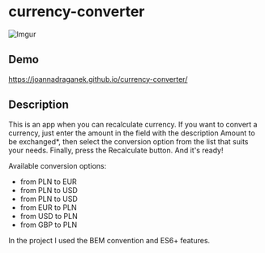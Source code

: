 # currency-converter

![Imgur](https://imgur.com/edszk15)

## Demo
https://joannadraganek.github.io/currency-converter/

## Description
This is an app when you can recalculate currency. 
If you want to convert a currency, just enter the amount in the field with the description Amount to be exchanged*, 
then select the conversion option from the list that suits your needs. Finally, press the Recalculate button. And it's ready!

Available conversion options:
- from PLN to EUR
- from PLN to USD
- from PLN to USD
- from EUR to PLN
- from USD to PLN
- from GBP to PLN

In the project I used the BEM convention and ES6+ features.
